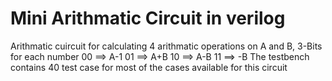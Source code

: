 # Mini Arithmatic Circuit in verilog
 Arithmatic cuircuit for calculating 4 arithmatic operations
 on A and B, 3-Bits for each number
 00 ==> A-1
 01 ==> A+B
 10 ==> A-B
 11 ==> -B
 The testbench contains 40 test case for most of the cases available for this circuit 
